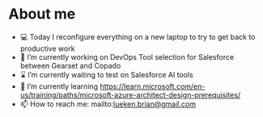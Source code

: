 # About me

- :computer: Today I reconfigure everything on a new laptop to try to get back to productive work
- 🔭 I’m currently working on DevOps Tool selection for Salesforce between Gearset and Copado
- :hourglass: I’m currently waiting to test on Salesforce AI tools
- 🌱 I’m currently learning <https://learn.microsoft.com/en-us/training/paths/microsoft-azure-architect-design-prerequisites/>
- 📫 How to reach me: mailto:lueken.brian@gmail.com
<!--
- 👯 I’m looking to collaborate on ...
- 🤔 I’m looking for help with ...
- 💬 Ask me about ...
- 😄 Pronouns: ...
- ⚡ Fun fact: ...
Emoji Ref: https://github.com/ikatyang/emoji-cheat-sheet/blob/master/README.md
--!>
